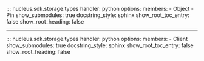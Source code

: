 ::: nucleus.sdk.storage.types
    handler: python
    options:
      members:
        - Object
        - Pin
      show_submodules: true
      docstring_style: sphinx
      show_root_toc_entry: false
      show_root_heading: false

---

::: nucleus.sdk.storage.types
    handler: python
    options:
      members:
        - Client
      show_submodules: true
      docstring_style: sphinx
      show_root_toc_entry: false
      show_root_heading: false

